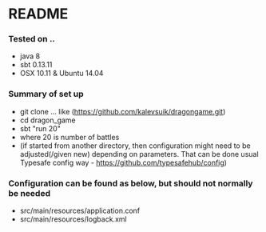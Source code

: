 # README #

### Tested on .. ###

* java 8
* sbt 0.13.11
* OSX 10.11  & Ubuntu 14.04

### Summary of set up ###
* git clone ...   like (https://github.com/kalevsuik/dragongame.git)
* cd dragon_game
* sbt "run 20"
* where 20 is number of battles
* (if started from another directory, then configuration might need to be adjusted(/given new) depending on parameters.
That can be done usual Typesafe config way - https://github.com/typesafehub/config)

### Configuration can be found as below, but should not normally be needed ###
* src/main/resources/application.conf
* src/main/resources/logback.xml
